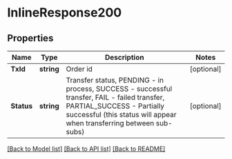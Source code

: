 # InlineResponse200

## Properties

Name | Type | Description | Notes
------------ | ------------- | ------------- | -------------
**TxId** | **string** | Order id | [optional] 
**Status** | **string** | Transfer status, PENDING - in process, SUCCESS - successful transfer, FAIL - failed transfer, PARTIAL_SUCCESS - Partially successful (this status will appear when transferring between sub-subs) | [optional] 

[[Back to Model list]](../README.md#documentation-for-models) [[Back to API list]](../README.md#documentation-for-api-endpoints) [[Back to README]](../README.md)


